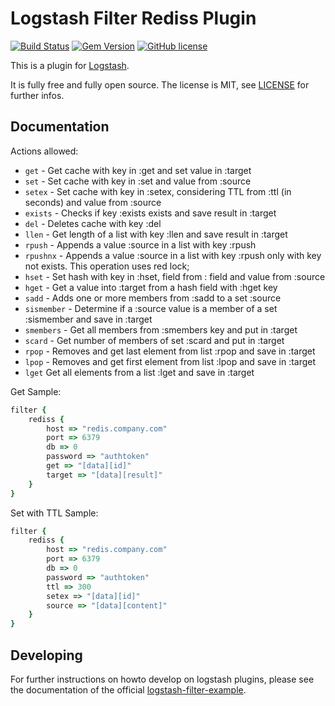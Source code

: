 # Logstash Filter Rediss Plugin

[![Build Status](https://travis-ci.org/thiagobarradas/logstash-filter-rediss.svg)](https://travis-ci.org/thiagobarradas/logstash-filter-rediss)
[![Gem Version](https://badge.fury.io/rb/logstash-filter-rediss.svg)](https://badge.fury.io/rb/logstash-filter-rediss)
[![GitHub license](https://img.shields.io/github/license/thiagobarradas/logstash-filter-rediss.svg)](https://github.com/thiagobarradas/logstash-filter-rediss)

This is a plugin for [Logstash](https://github.com/elastic/logstash).

It is fully free and fully open source. The license is MIT, see [LICENSE](http://github.com/thiagobarradas/logstash-filter-rediss/LICENSE) for further infos.

## Documentation

Actions allowed:
- `get` - Get cache with key in :get and set value in :target
- `set` - Set cache with key in :set and value from :source
- `setex` - Set cache with key in :setex, considering TTL from :ttl (in seconds) and value from :source
- `exists` - Checks if key :exists exists and save result in :target
- `del` - Deletes cache with key :del
- `llen` - Get length of a list with key :llen and save result in :target
- `rpush` - Appends a value :source in a list with key :rpush
- `rpushnx` - Appends a value :source in a list with key :rpush only with key not exists. This operation uses red lock;
- `hset` - Set hash with key in :hset, field from : field and value from :source
- `hget` - Get a value into :target from a hash field with :hget key
- `sadd` - Adds one or more members from :sadd to a set :source
- `sismember` - Determine if a :source value is a member of a set :sismember and save in :target
- `smembers` - Get all members from :smembers key and put in :target
- `scard` - Get number of members of set :scard and put in :target
- `rpop` - Removes and get last element from list :rpop and save in :target
- `lpop` - Removes and get first element from list :lpop and save in :target
- `lget` Get all elements from a list :lget and save in :target

Get Sample:

```ruby
filter {
    rediss {
        host => "redis.company.com"
        port => 6379
        db => 0
        password => "authtoken"
        get => "[data][id]"
        target => "[data][result]"
    }
}
```

Set with TTL Sample:

```ruby
filter {
    rediss {
        host => "redis.company.com"
        port => 6379
        db => 0
        password => "authtoken"
		ttl => 300
        setex => "[data][id]"
        source => "[data][content]"
    }
}
```

## Developing

For further instructions on howto develop on logstash plugins, please see the documentation of the official [logstash-filter-example](https://github.com/logstash-plugins/logstash-filter-example#developing).
